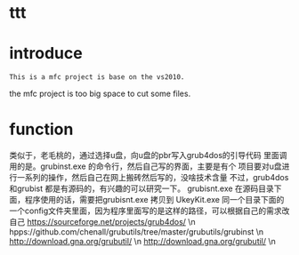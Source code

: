 # ttt
# introduce 
    This is a mfc project is base on the vs2010.
the mfc project is too big space to cut some files. 
# function 
类似于，老毛桃的，通过选择u盘，向u盘的pbr写入grub4dos的引导代码
里面调用的是。grubinst.exe 的命令行，然后自己写的界面，主要是有个
项目要对u盘进行一系列的操作，然后自己在网上搬砖然后写的，没啥技术含量
不过，grub4dos 和grubist 都是有源码的，有兴趣的可以研究一下。
grubisnt.exe 在源码目录下面，程序使用的话，需要把grubisnt.exe 拷贝到
UkeyKit.exe 同一个目录下面的一个config文件夹里面，因为程序里面写的是这样的路径，可以根据自己的需求改自己
https://sourceforge.net/projects/grub4dos/ \n
hpps://github.com/chenall/grubutils/tree/master/grubutils/grubinst \n
http://download.gna.org/grubutil/ \n
http://download.gna.org/grubutil/ \n
